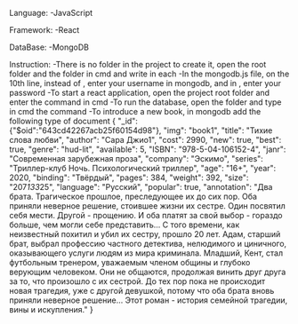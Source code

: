 Language:
 -JavaScript

Framework:
 -React

DataBase:
 -MongoDB

Instruction:
 -There is no <node modules> folder in the project to create it, open the root folder and the <backend> folder in cmd and write <npm init> in each
 -In the mongodb.js file, on the 10th line, instead of <User>, enter your username in mongodb, and in <password>, enter your password
 -To start a react application, open the project root folder and enter the command <npm start> in cmd
 -To run the database, open the <backend> folder and type in cmd the command <npm run dev>
 -To introduce a new book, in mongodb add the following type of document
  {
  "_id":{"$oid":"643cd42267acb25f60154d98"},
  "img": "book1",
  "title": "Тихие слова любви",
  "author": "Сара Джио1",
  "cost": 2990,
  "new": true,
  "best": true,
  "genre": "hud-lit",
  "available": 5,
  "ISBN": "978-5-04-106152-4",
  "janr": "Современная зарубежная проза",
  "company": "Эскимо",
  "series": "Триллер-клуб Ночь. Психологический триллер",
  "age": "16+",
  "year": 2020,
  "binding": "Твёрдый",
  "pages": 384,
  "weight": 392,
  "size": "207*133*25",
  "language": "Русский",
  "popular": true,
  "annotation": "Два брата. Трагическое прошлое, преследующее их до сих пор. Оба приняли неверное решение, стоившее жизни их сестре. Один посвятил себя мести. Другой - прощению. И оба платят за свой выбор - гораздо больше, чем могли себе представить… С того времени, как неизвестный похитил и убил их сестру, прошло 20 лет. Адам, старший брат, выбрал профессию частного детектива, нелюдимого и циничного, оказывающего услуги людям из мира криминала. Младший, Кент, стал футбольным тренером, уважаемым членом общины и глубоко верующим человеком. Они не общаются, продолжая винить друг друга за то, что произошло с их сестрой. До тех пор пока не происходит новая трагедия, уже с другой девушкой, потому что оба брата вновь приняли неверное решение… Этот роман - история семейной трагедии, вины и искупления."
  }
